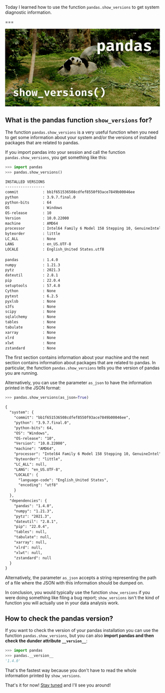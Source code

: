 Today I learned how to use the function `pandas.show_versions` to get system diagnostic information.

===

![A picture of panda (the mammal) with the words "pandas" and "show_versions()" written.](thumbnail.webp "Background photo by Elena Loshina on Unsplash.")


## What is the pandas function `show_versions` for?

The function `pandas.show_versions` is a very useful function when you need to get some information about your system and/or the versions of installed packages that are related to pandas.

If you import pandas into your session and call the function `pandas.show_versions`,
you get something like this:

```py
>>> import pandas
>>> pandas.show_versions()
```
```txt
INSTALLED VERSIONS
------------------
commit           : bb1f651536508cdfef8550f93ace7849b00046ee
python           : 3.9.7.final.0
python-bits      : 64
OS               : Windows
OS-release       : 10
Version          : 10.0.22000
machine          : AMD64
processor        : Intel64 Family 6 Model 158 Stepping 10, GenuineIntel
byteorder        : little
LC_ALL           : None
LANG             : en_US.UTF-8
LOCALE           : English_United States.utf8

pandas           : 1.4.0
numpy            : 1.21.3
pytz             : 2021.3
dateutil         : 2.8.1
pip              : 22.0.4
setuptools       : 57.4.0
Cython           : None
pytest           : 6.2.5
pyxlsb           : None
s3fs             : None
scipy            : None
sqlalchemy       : None
tables           : None
tabulate         : None
xarray           : None
xlrd             : None
xlwt             : None
zstandard        : None
```

The first section contains information about your machine and the next section contains information about packages that are related to pandas.
In particular, the function `pandas.show_versions` tells you the version of pandas you are running.

Alternatively, you can use the parameter `as_json` to have the information printed in the JSON format:

```py
>>> pandas.show_versions(as_json=True)
```
```txt
{
  "system": {
    "commit": "bb1f651536508cdfef8550f93ace7849b00046ee",
    "python": "3.9.7.final.0",
    "python-bits": 64,
    "OS": "Windows",
    "OS-release": "10",
    "Version": "10.0.22000",
    "machine": "AMD64",
    "processor": "Intel64 Family 6 Model 158 Stepping 10, GenuineIntel",
    "byteorder": "little",
    "LC_ALL": null,
    "LANG": "en_US.UTF-8",
    "LOCALE": {
      "language-code": "English_United States",
      "encoding": "utf8"
    }
  },
  "dependencies": {
    "pandas": "1.4.0",
    "numpy": "1.21.3",
    "pytz": "2021.3",
    "dateutil": "2.8.1",
    "pip": "22.0.4",
    "tables": null,
    "tabulate": null,
    "xarray": null,
    "xlrd": null,
    "xlwt": null,
    "zstandard": null
  }
}
```

Alternatively, the parameter `as_json` accepts a string representing the path of a file where the JSON with this information should be dumped on.


In conclusion, you would typically use the function `show_versions` if you were doing something like filing a bug report;
`show_versions` isn't the kind of function you will actually use in your data analysis work.


## How to check the pandas version?

If you want to check the version of your pandas installation you can use the function `pandas.show_versions`,
but you can also **import pandas and then check the dunder attribute `__version__`**:

```py
>>> import pandas
>>> pandas.__version__
'1.4.0'
```

That's the fastest way because you don't have to read the whole information printed by `show_versions`.

That's it for now! [Stay tuned][subscribe] and I'll see you around!

[subscribe]: /subscribe
